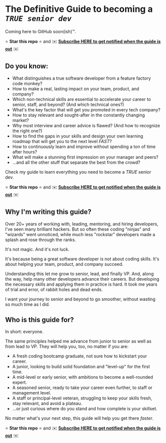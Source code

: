 # The Definitive Guide to becoming a _`TRUE senior dev`_

Coming here to GitHub soon(ish)™️. 

⭐ **Star this repo** ⭐ and ✉️ **[Subscribe HERE to get notified when the guide is out](https://trueseniordev.com/90Ec)** ✉️

## Do you know:

* What distinguishes a true software developer from a feature factory code monkey?
* How to make a real, lasting impact on your team, product, and company?
* Which non-technical skills are essential to accelerate your career to senior, staff, and beyond? (And which technical ones?)
* What's the key factor that will get you promoted in every tech company?
* How to stay relevant and sought-after in the constantly changing market?
* Why most interview and career advice is flawed? (And how to recognize the right one?)
* How to find the gaps in your skills and design your own learning roadmap that will get you to the next level _FAST_?
* How to continuously learn and improve without spending a ton of time after hours?
* What will make a stunning first impression on your manager and peers?
* ...and all the other stuff that separate the best from the crowd?

Check my guide to learn everything you need to become a _TRUE_ senior dev.

⭐ **Star this repo** ⭐ and ✉️ **[Subscribe HERE to get notified when the guide is out](https://trueseniordev.com/Fryt)** ✉️

## Why I'm writing this guide?

Over 20+ years of working with, leading, mentoring, and hiring developers, I've seen many brilliant hackers. But so often these coding "ninjas" and "wizards" went unnoticed, while much less "rockstar" developers made a splash and rose through the ranks.

It's not magic. And it's not luck.

It's because being a great software developer is not about coding skills. It's about helping your team, product, and company succeed.

Understanding this let me grow to senior, lead, and finally VP. And, along the way, help many other developers advance their careers. But developing the necessary skills and applying them in practice is hard. It took me years of trial and error, of rabbit holes and dead ends.

I want your journey to senior and beyond to go smoother, without wasting so much time as I did.

## Who is this guide for?

In short: everyone.

The same principles helped me advance from junior to senior as well as from lead to VP. They will help you, too, no matter if you are:

* A fresh coding bootcamp graduate, not sure how to kickstart your career.
* A junior, looking to build solid foundation and "level-up" for the first time.
* A mid-level or early senior, with ambitions to become a well-rounded expert.
* A seasoned senior, ready to take your career even further, to staff or management level.
* A staff or principal-level veteran, struggling to keep your skills fresh, stay relevant, and avoid a plateau.
* ...or just curious where do you stand and how complete is your skillset.

No matter what's your next step, this guide will help you get there _faster_.

⭐ **Star this repo** ⭐ and ✉️ **[Subscribe HERE to get notified when the guide is out](https://trueseniordev.com/ZGAK)** ✉️
